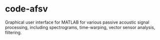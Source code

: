 # code-afsv

Graphical user interface for MATLAB for various passive acoustic signal processing, including spectrograms, time-warping, vector sensor analysis, filtering.
